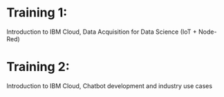 # Training 1: 
Introduction to IBM Cloud, Data Acquisition for Data Science (IoT + Node-Red)

# Training 2:
Introduction to IBM Cloud, Chatbot development and industry use cases

